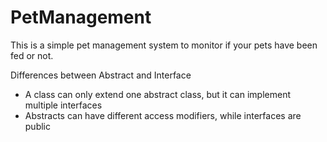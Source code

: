 # PetManagement
This is a simple pet management system to monitor if your pets have been fed or not.

Differences between Abstract and Interface
- A class can only extend one abstract class, but it can implement multiple interfaces
- Abstracts can have different access modifiers, while interfaces are public

